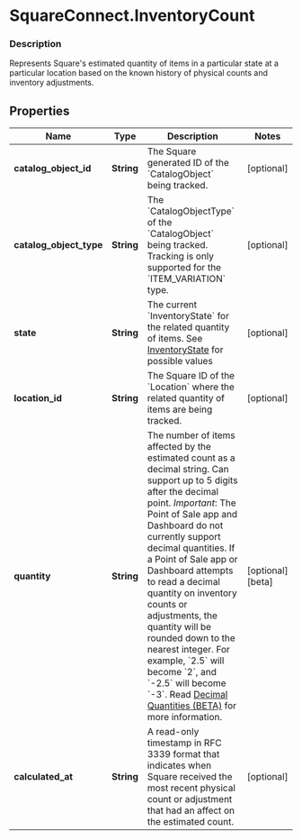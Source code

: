 # SquareConnect.InventoryCount

### Description

Represents Square's estimated quantity of items in a particular state at a particular location based on the known history of physical counts and inventory adjustments.

## Properties
Name | Type | Description | Notes
------------ | ------------- | ------------- | -------------
**catalog_object_id** | **String** | The Square generated ID of the &#x60;CatalogObject&#x60; being tracked. | [optional] 
**catalog_object_type** | **String** | The &#x60;CatalogObjectType&#x60; of the &#x60;CatalogObject&#x60; being tracked. Tracking is only supported for the &#x60;ITEM_VARIATION&#x60; type. | [optional] 
**state** | **String** | The current &#x60;InventoryState&#x60; for the related quantity of items. See [InventoryState](#type-inventorystate) for possible values | [optional] 
**location_id** | **String** | The Square ID of the &#x60;Location&#x60; where the related quantity of items are being tracked. | [optional] 
**quantity** | **String** | The number of items affected by the estimated count as a decimal string. Can support up to 5 digits after the decimal point.  _Important_: The Point of Sale app and Dashboard do not currently support decimal quantities. If a Point of Sale app or Dashboard attempts to read a decimal quantity on inventory counts or adjustments, the quantity will be rounded down to the nearest integer. For example, &#x60;2.5&#x60; will become &#x60;2&#x60;, and &#x60;-2.5&#x60; will become &#x60;-3&#x60;. Read [Decimal Quantities (BETA)](https://developer.squareup.com/docs/docs/inventory-api/what-it-does#decimal-quantities-beta) for more information. | [optional] [beta]
**calculated_at** | **String** | A read-only timestamp in RFC 3339 format that indicates when Square received the most recent physical count or adjustment that had an affect on the estimated count. | [optional] 


